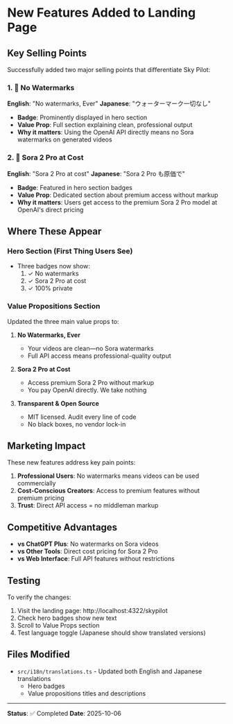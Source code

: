 # New Features Added to Landing Page

## Key Selling Points

Successfully added two major selling points that differentiate Sky Pilot:

### 1. 🎯 No Watermarks
**English**: "No watermarks, Ever"
**Japanese**: "ウォーターマーク一切なし"

- **Badge**: Prominently displayed in hero section
- **Value Prop**: Full section explaining clean, professional output
- **Why it matters**: Using the OpenAI API directly means no Sora watermarks on generated videos

### 2. 💎 Sora 2 Pro at Cost
**English**: "Sora 2 Pro at cost"
**Japanese**: "Sora 2 Pro も原価で"

- **Badge**: Featured in hero section badges
- **Value Prop**: Dedicated section about premium access without markup
- **Why it matters**: Users get access to the premium Sora 2 Pro model at OpenAI's direct pricing

## Where These Appear

### Hero Section (First Thing Users See)
- Three badges now show:
  1. ✓ No watermarks
  2. ✓ Sora 2 Pro at cost
  3. ✓ 100% private

### Value Propositions Section
Updated the three main value props to:

1. **No Watermarks, Ever**
   - Your videos are clean—no Sora watermarks
   - Full API access means professional-quality output

2. **Sora 2 Pro at Cost**
   - Access premium Sora 2 Pro without markup
   - You pay OpenAI directly. We take nothing

3. **Transparent & Open Source**
   - MIT licensed. Audit every line of code
   - No black boxes, no vendor lock-in

## Marketing Impact

These new features address key pain points:

1. **Professional Users**: No watermarks means videos can be used commercially
2. **Cost-Conscious Creators**: Access to premium features without premium pricing
3. **Trust**: Direct API access = no middleman markup

## Competitive Advantages

- **vs ChatGPT Plus**: No watermarks on Sora videos
- **vs Other Tools**: Direct cost pricing for Sora 2 Pro
- **vs Web Interface**: Full API features without restrictions

## Testing

To verify the changes:
1. Visit the landing page: http://localhost:4322/skypilot
2. Check hero badges show new text
3. Scroll to Value Props section
4. Test language toggle (Japanese should show translated versions)

## Files Modified

- `src/i18n/translations.ts` - Updated both English and Japanese translations
  - Hero badges
  - Value propositions titles and descriptions

---

**Status**: ✅ Completed
**Date**: 2025-10-06
